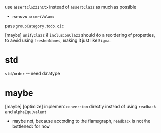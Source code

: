 use `assertClazzInCtx` instead of `assertClazz` as much as possible

- remove `assertValues`

pass `groupCategory.todo.cic`

[maybe] `unifyClazz` & `inclusionClazz` should do a reordering of properties,
to avoid using `freshenNames`,
making it just like `Sigma`.

# std

`std/order` -- need datatype

# maybe

[maybe] [optimize] implement `conversion` directly instead of using `readback` and `alphaEquivalent`

- maybe not, because according to the flamegraph, `readback` is not the bottleneck for now
